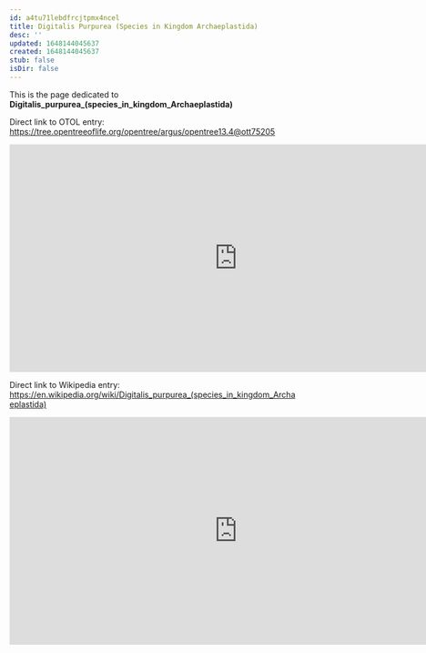 ```yaml
---
id: a4tu71lebdfrcjtpmx4ncel
title: Digitalis Purpurea (Species in Kingdom Archaeplastida)
desc: ''
updated: 1648144045637
created: 1648144045637
stub: false
isDir: false
---
```

This is the page dedicated to **Digitalis_purpurea_(species_in_kingdom_Archaeplastida)**


Direct link to OTOL entry: https://tree.opentreeoflife.org/opentree/argus/opentree13.4@ott75205



<html>
    <body>
    <iframe src="https://tree.opentreeoflife.org/opentree/argus/opentree13.4@ott75205"
    width="800" height="400" frameborder="0" allowfullscreen> </iframe>
    </body>
</html>
    


Direct link to Wikipedia entry: https://en.wikipedia.org/wiki/Digitalis_purpurea_(species_in_kingdom_Archaeplastida)



<html>
    <body>
    <iframe src="https://en.wikipedia.org/wiki/Digitalis_purpurea_(species_in_kingdom_Archaeplastida)"
    width="800" height="400" frameborder="0" allowfullscreen> </iframe>
    </body>
</html>
    
